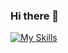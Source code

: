 ### Hi there 👋
[![My Skills](https://skillicons.dev/icons?i=aws,gcp,azure,react,vue,flutter,bash,bootstrap,c,cpp,css,django,docker,eclipse,electron,express,fastapi,figma,firebase&perline=6)](https://skillicons.dev)




<!--

,bash,bootstrap,c,cpp,css,django,docker,eclipse,electron,express,fastapi,figma,firebase
flask
git
github
gitlab
go
graphql
html
java
js
jest
jquery
kubernetes
linux
mongodb
mysql
nestjs
nextjs
nginx
nodejs
ps
postgres
powershell
prisma
py
pytorch
react
redis
redux
ruby
rust
sqlite
stackoverflow
tailwind
ts
vim
vscode
vue
wordpress


**mscheruvathur/mscheruvathur** is a ✨ _special_ ✨ repository because its `README.md` (this file) appears on your GitHub profile.

Here are some ideas to get you started:

- 🔭 I’m currently working on ...
- 🌱 I’m currently learning ...
- 👯 I’m looking to collaborate on ...
- 🤔 I’m looking for help with ...
- 💬 Ask me about ...
- 📫 How to reach me: ...
- 😄 Pronouns: ...
- ⚡ Fun fact: ...
-->
